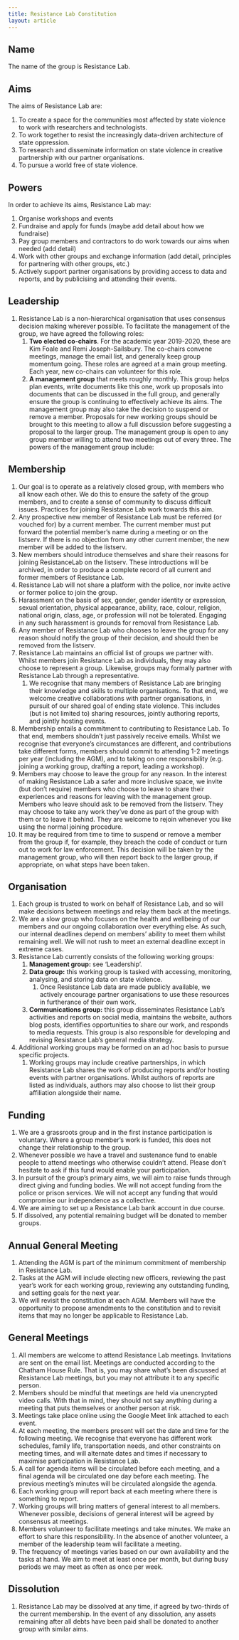```yaml
---
title: Resistance Lab Constitution
layout: article
---
```


## Name

The name of the group is Resistance Lab.

## Aims

The aims of Resistance Lab are: 

1. To create a space for the communities most affected by state violence to work with researchers and technologists.
1. To work together to resist the increasingly data-driven architecture of state oppression.
1. To research and disseminate information on state violence in creative partnership with our partner organisations.
1. To pursue a world free of state violence.

## Powers

In order to achieve its aims, Resistance Lab may:

1. Organise workshops and events
1. Fundraise and apply for funds (maybe add detail about how we fundraise)
1. Pay group members and contractors to do work towards our aims when needed (add detail)
1. Work with other groups and exchange information (add detail, principles for partnering with other groups, etc.)
1. Actively support partner organisations by providing access to data and reports, and by publicising and attending their events.

## Leadership

1. Resistance Lab is a non-hierarchical organisation that uses consensus decision making
wherever possible. To facilitate the management of the group, we have agreed the following roles:
    1. **Two elected co-chairs**. For the academic year 2019-2020, these are Kim Foale and Remi Joseph-Sailsbury. The co-chairs convene meetings, manage the email list, and generally keep group momentum going. These roles are agreed at a main group meeting. Each year, new co-chairs can volunteer for this role.
    1. **A management group** that meets roughly monthly. This group helps plan events, write documents like this one, work up proposals into documents that can be discussed in the full group, and generally ensure the group is continuing to effectively achieve its aims. The management group may also take the decision to suspend or remove a member. Proposals for new working groups should be brought to this meeting to allow a full discussion before suggesting a proposal to the larger group. The management group is open to any group member willing to attend two meetings out of every three. The powers of the management group include:

## Membership

1. Our goal is to operate as a relatively closed group, with members who all know each other. We do this to ensure the safety of the group members, and to create a sense of community to discuss difficult issues. Practices for joining Resistance Lab work towards this aim.
1. Any prospective new member of Resistance Lab must be referred (or vouched for) by a current member. The current member must put forward the potential member’s name during a meeting or on the listserv. If there is no objection from any other current member, the new member will be added to the listserv.
1. New members should introduce themselves and share their reasons for joining ResistanceLab on the listserv. These introductions will be archived, in order to produce a complete record of all current and former members of Resistance Lab.
1. Resistance Lab will not share a platform with the police, nor invite active or former police to join the group.
1. Harassment on the basis of sex, gender, gender identity or expression, sexual orientation, physical appearance, ability, race, colour, religion, national origin, class, age, or profession will not be tolerated. Engaging in any such harassment is grounds for removal from Resistance Lab.
1. Any member of Resistance Lab who chooses to leave the group for any reason should notify the group of their decision, and should then be removed from the listserv.
1. Resistance Lab maintains an official list of groups we partner with. Whilst members join Resistance Lab as individuals, they may also choose to represent a group. Likewise, groups may formally partner with Resistance Lab through a representative.
    1. We recognise that many members of Resistance Lab are bringing their knowledge and skills to multiple organisations. To that end, we welcome creative collaborations with partner organisations, in pursuit of our shared goal of ending state violence. This includes (but is not limited to) sharing resources, jointly authoring reports, and jointly hosting events.
1. Membership entails a commitment to contributing to Resistance Lab. To that end, members shouldn’t just passively receive emails. Whilst we recognise that everyone’s circumstances are different, and contributions take different forms, members should commit to attending 1-2 meetings per year (including the AGM), and to taking on one responsibility (e.g. joining a working group, drafting a report, leading a workshop).   
1. Members may choose to leave the group for any reason. In the interest of making Resistance Lab a safer and more inclusive space, we invite (but don’t require) members who choose to leave to share their experiences and reasons for leaving with the management group. Members who leave should ask to be removed from the listserv. They may choose to take any work they’ve done as part of the group with them or to leave it behind. They are welcome to rejoin whenever you like using the normal joining procedure.
1. It may be required from time to time to suspend or remove a member from the group if, for example, they breach the code of conduct or turn out to work for law enforcement. This decision will be taken by the management group, who will then report back to the larger group, if appropriate, on what steps have been taken.

## Organisation

1. Each group is trusted to work on behalf of Resistance Lab, and so will make decisions between meetings and relay them back at the meetings. 
1. We are a slow group who focuses on the health and wellbeing of our members and our ongoing collaboration over everything else. As such, our internal deadlines depend on members’ ability to meet them whilst remaining well. We will not rush to meet an external deadline except in extreme cases.
1. Resistance Lab currently consists of the following working groups:
    1. **Management group:** see ‘Leadership’.
    1. **Data group:** this working group is tasked with accessing, monitoring, analysing, and storing data on state violence.
        1. Once Resistance Lab data are made publicly available, we actively encourage partner organisations to use these resources in furtherance of their own work.
    1. **Communications group:** this group disseminates Resistance Lab’s activities and reports on social media, maintains the website, authors blog posts, identifies opportunities to share our work, and responds to media requests. This group is also responsible for developing and revising Resistance Lab’s general media strategy.
1. Additional working groups may be formed on an ad hoc basis to pursue specific projects.
    1. Working groups may include creative partnerships, in which Resistance Lab shares the work of producing reports and/or hosting events with partner organisations. Whilst authors of reports are listed as individuals, authors may also choose to list their group affiliation alongside their name.

## Funding

1. We are a grassroots group and in the first instance participation is voluntary. Where a group member’s work is funded, this does not change their relationship to the group.
1. Whenever possible we have a travel and sustenance fund to enable people to attend meetings who otherwise couldn’t attend. Please don’t hesitate to ask if this fund would enable your participation.
1. In pursuit of the group’s primary aims, we will aim to raise funds through direct giving and funding bodies. We will not accept funding from the police or prison services. We will not accept any funding that would compromise our independence as a collective. 
1. We are aiming to set up a Resistance Lab bank account in due course.
1. If dissolved, any potential remaining budget will be donated to member groups.

## Annual General Meeting

1. Attending the AGM is part of the minimum commitment of membership in Resistance Lab.
1. Tasks at the AGM will include electing new officers, reviewing the past year’s work for each working group, reviewing any outstanding funding, and setting goals for the next year.
1. We will revisit the constitution at each AGM. Members will have the opportunity to propose amendments to the constitution and to revisit items that may no longer be applicable to Resistance Lab.

## General Meetings

1. All members are welcome to attend Resistance Lab meetings. Invitations are sent on the email list.
Meetings are conducted according to the Chatham House Rule. That is, you may share what’s been discussed at Resistance Lab meetings, but you may not attribute it to any specific person.
1. Members should be mindful that meetings are held via unencrypted video calls. With that in mind, they should not say anything during a meeting that puts themselves or another person at risk.
1. Meetings take place online using the Google Meet link attached to each event.
1. At each meeting, the members present will set the date and time for the following meeting. We recognise that everyone has different work schedules, family life, transportation needs, and other constraints on meeting times, and will alternate dates and times if necessary to maximise participation in Resistance Lab.
1. A call for agenda items will be circulated before each meeting, and a final agenda will be circulated one day before each meeting. The previous meeting’s minutes will be circulated alongside the agenda.
1. Each working group will report back at each meeting where there is something to report.
1. Working groups will bring matters of general interest to all members. Whenever possible, decisions of general interest will be agreed by consensus at meetings. 
1. Members volunteer to facilitate meetings and take minutes. We make an effort to share this responsibility. In the absence of another volunteer, a member of the leadership team will facilitate a meeting.
1. The frequency of meetings varies based on our own availability and the tasks at hand. We aim to meet at least once per month, but during busy periods we may meet as often as once per week.

## Dissolution

1. Resistance Lab may be dissolved at any time, if agreed by two-thirds of the current
membership. In the event of any dissolution, any assets remaining after all debts have been
paid shall be donated to another group with similar aims.
